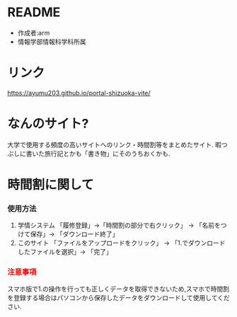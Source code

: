 # README
* 作成者:arm
* 情報学部情報科学科所属

# リンク
https://ayumu203.github.io/portal-shizuoka-vite/ 

# なんのサイト?
大学で使用する頻度の高いサイトへのリンク・時間割等をまとめたサイト.
暇つぶしに書いた旅行記とかも「書き物」にそのうちおくかも.

# 時間割に関して
### 使用方法
1. 学情システム
「履修登録」$\rightarrow$「時間割の部分で右クリック」 $\rightarrow$ 「名前をつけて保存」$\rightarrow$ 「ダウンロード終了」
2. このサイト
「ファイルをアップロードをクリック」 $\rightarrow$ 「1.でダウンロードしたファイルを選択」$\rightarrow$ 「完了」
### <font color="red">注意事項</font>
スマホ版で1.の操作を行っても正しくデータを取得できないため,スマホで時間割を登録する場合はパソコンから保存したデータをダウンロードして使用してください.
